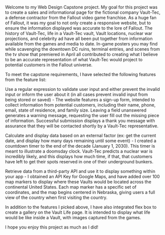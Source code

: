 Welcome to my Web Design Capstone project. My goal for this project was to create a sales and informational page for the fictional company Vault-Tec, a defense contractor from the Fallout video game franchise. As a huge fan of Fallout, it was my goal to not only create a responsive website, but to ensure the information displayed was accurate to the lore of Fallout. The history of Vault-Tec, life in a Vault-Tec vault, Vault locations, nuclear war projections, and celebrity ad have all been put together from information available from the games and media to date. In-game posters you may find while scavenging the downtown DC ruins, terminal entries, and scenes from the tv show that premiered in April all contributed to creating what I believe to be an accurate representation of what Vault-Tec would project to potential customers in the Fallout universe. 

To meet the capstone requirements, I have selected the following features from the feature list:

Use a regular expression to validate user input and either prevent the invalid input or inform the user about it (in all cases prevent invalid input from being stored or saved) - The website features a sign-up form, intended to collect information from potential customers, including their name, phone, email, state of residence, and family size. Leaving a field unanswered generates a warning message, requesting the user fill out the missing piece of information. Successful submission displays a thank you message with assurance that they will be contacted shortly by a Vault-Tec representative.

Calculate and display data based on an external factor (ex: get the current date, and display how many days remaining until some event) - I created a countdown timer to the end of the decade (January 1, 2030). This timer is meant to illustrate a doomsday clock. Vault-Tec predicts a nuclear war is incredibly likely, and this displays how much time, if that, that customers have left to get their spots reserved in one of their underground bunkers. 

Retrieve data from a third-party API and use it to display something within your app - I obtained an API Key for Google Maps, and have added over 100 map markers to display where these Vaults would be located across the continental United States. Each map marker has a specific set of coordinates, and the map begins centered in Nebraska, giving users a full view of the country when first visiting the country.

In addition to the features I picked above, I have also integrated flex box to create a gallery on the Vault Life page. It is intended to display what life would be like inside a Vault, with images captured from the games. 

I hope you enjoy this project as much as I did!
